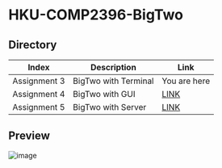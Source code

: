 # HKU-COMP2396-BigTwo

## Directory
Index|Description|Link
-----|----|-------
Assignment 3|BigTwo with Terminal|You are here
Assignment 4|BigTwo with GUI|[LINK]()
Assignment 5|BigTwo with Server|[LINK]()

## Preview

![image](https://user-images.githubusercontent.com/78750074/208287662-4f21eaad-9b3f-4b12-9a7a-0ffe7b47ad0d.png)
